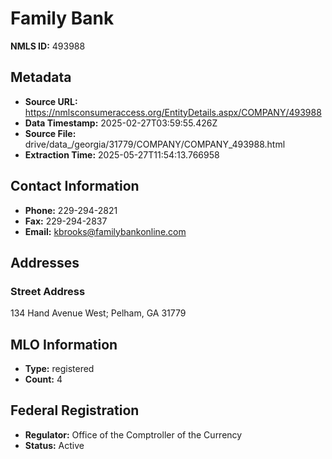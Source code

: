 # Family Bank

**NMLS ID:** 493988

## Metadata
- **Source URL:** https://nmlsconsumeraccess.org/EntityDetails.aspx/COMPANY/493988
- **Data Timestamp:** 2025-02-27T03:59:55.426Z
- **Source File:** drive/data_/georgia/31779/COMPANY/COMPANY_493988.html
- **Extraction Time:** 2025-05-27T11:54:13.766958

## Contact Information
- **Phone:** 229-294-2821
- **Fax:** 229-294-2837
- **Email:** kbrooks@familybankonline.com

## Addresses
### Street Address
134 Hand Avenue West; Pelham, GA 31779

## MLO Information
- **Type:** registered
- **Count:** 4

## Federal Registration
- **Regulator:** Office of the Comptroller of the Currency
- **Status:** Active
